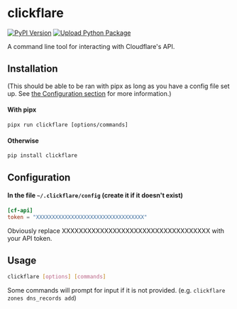# clickflare

[![PyPI Version](https://img.shields.io/pypi/v/clickflare.svg)](https://pypi.org/project/clickflare/)
[![Upload Python Package](https://github.com/IotaSpencer/clickflare/actions/workflows/python-publish.yml/badge.svg)](https://github.com/IotaSpencer/clickflare/actions/workflows/python-publish.yml)

A command line tool for interacting with Cloudflare's API.


## Installation

(This should be able to be ran with pipx as long as you have a config file set up.  See [the Configuration section](#Configuration) for more information.)



#### With pipx

`pipx run clickflare [options/commands]`

#### Otherwise

`pip install clickflare`

## Configuration

#### In the file `~/.clickflare/config` (create it if it doesn't exist)
```toml
[cf-api]
token = "XXXXXXXXXXXXXXXXXXXXXXXXXXXXXXXXXX"
```
Obviously replace XXXXXXXXXXXXXXXXXXXXXXXXXXXXXXXXXXX with your API token.

## Usage

```bash
clickflare [options] [commands]
```

Some commands will prompt for input if it is not provided. (e.g. `clickflare zones dns_records add`)